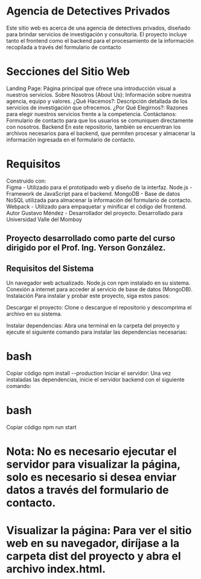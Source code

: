 # Agencia de Detectives Privados #
 
 Este sitio web es acerca de una agencia de detectives privados, diseñado para brindar servicios de investigación y consultoría. El proyecto incluye tanto el frontend como el backend para el procesamiento de la información recopilada a través del formulario de contacto 
 

# Secciones del Sitio Web #
Landing Page: Página principal que ofrece una introducción visual a nuestros servicios.
Sobre Nosotros (About Us): Información sobre nuestra agencia, equipo y valores.
¿Qué Hacemos?: Descripción detallada de los servicios de investigación que ofrecemos.
¿Por Qué Elegirnos?: Razones para elegir nuestros servicios frente a la competencia.
Contáctanos: Formulario de contacto para que los usuarios se comuniquen directamente con nosotros.
Backend
En este repositorio, también se encuentran los archivos necesarios para el backend, que permiten procesar y almacenar la información ingresada en el formulario de contacto.

   # Requisitos # 
 Construido con:  
 Figma - Utilizado para el prototipado web y diseño de la interfaz. Node.js - Framework de JavaScript para el backend.
 MongoDB - Base de datos NoSQL utilizada para almacenar la información del formulario de contacto.
 Webpack - Utilizado para empaquetar y minificar el código del frontend.
 Autor
 Gustavo Méndez - Desarrollador del proyecto.
 Desarrollado para
 Universidad Valle del Momboy

## Proyecto desarrollado como parte del curso dirigido por el Prof. Ing. Yerson González.

## Requisitos del Sistema
Un navegador web actualizado.
Node.js con npm instalado en su sistema.
Conexión a internet para acceder al servicio de base de datos (MongoDB).
Instalación
Para instalar y probar este proyecto, siga estos pasos:

Descargar el proyecto: Clone o descargue el repositorio y descomprima el archivo en su sistema.

Instalar dependencias: Abra una terminal en la carpeta del proyecto y ejecute el siguiente comando para instalar las dependencias necesarias:

# bash
Copiar código
npm install --production
Iniciar el servidor: Una vez instaladas las dependencias, inicie el servidor backend con el siguiente comando:

# bash
Copiar código
npm run start
# Nota: No es necesario ejecutar el servidor para visualizar la página, solo es necesario si desea enviar datos a través del formulario de contacto.

# Visualizar la página: Para ver el sitio web en su navegador, diríjase a la carpeta dist del proyecto y abra el archivo index.html.
